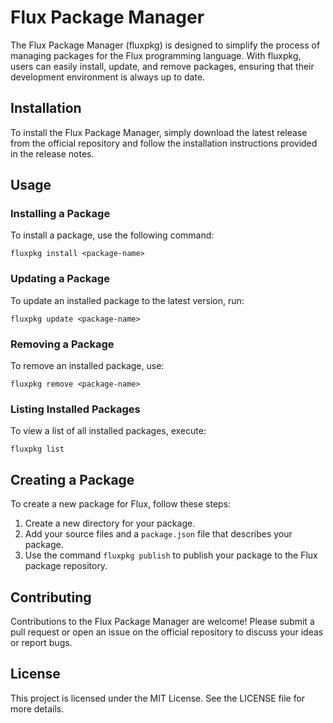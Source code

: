 # Flux Package Manager

The Flux Package Manager (fluxpkg) is designed to simplify the process of managing packages for the Flux programming language. With fluxpkg, users can easily install, update, and remove packages, ensuring that their development environment is always up to date.

## Installation

To install the Flux Package Manager, simply download the latest release from the official repository and follow the installation instructions provided in the release notes.

## Usage

### Installing a Package

To install a package, use the following command:

```
fluxpkg install <package-name>
```

### Updating a Package

To update an installed package to the latest version, run:

```
fluxpkg update <package-name>
```

### Removing a Package

To remove an installed package, use:

```
fluxpkg remove <package-name>
```

### Listing Installed Packages

To view a list of all installed packages, execute:

```
fluxpkg list
```

## Creating a Package

To create a new package for Flux, follow these steps:

1. Create a new directory for your package.
2. Add your source files and a `package.json` file that describes your package.
3. Use the command `fluxpkg publish` to publish your package to the Flux package repository.

## Contributing

Contributions to the Flux Package Manager are welcome! Please submit a pull request or open an issue on the official repository to discuss your ideas or report bugs.

## License

This project is licensed under the MIT License. See the LICENSE file for more details.